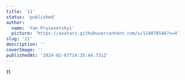 ```yaml
---
title: '11'
status: 'published'
author:
  name: 'Yan Prysovetskyi'
  picture: 'https://avatars.githubusercontent.com/u/114078546?v=4'
slug: '11'
description: ''
coverImage: ''
publishedAt: '2024-02-07T14:35:44.731Z'
---
```


11